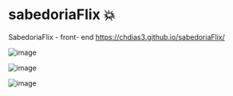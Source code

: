 # sabedoriaFlix :collision:

SabedoriaFlix - front- end https://chdias3.github.io/sabedoriaFlix/

![image](https://user-images.githubusercontent.com/91853449/164166983-5706b1cc-1377-4aa2-8b59-fe5033dc1735.png)

![image](https://user-images.githubusercontent.com/91853449/164167202-dd66f095-fa44-4f34-80fd-00fd862f5e8d.png)

![image](https://user-images.githubusercontent.com/91853449/164167697-72902bd6-79b5-481b-b554-23a7f54ae7ee.png)

